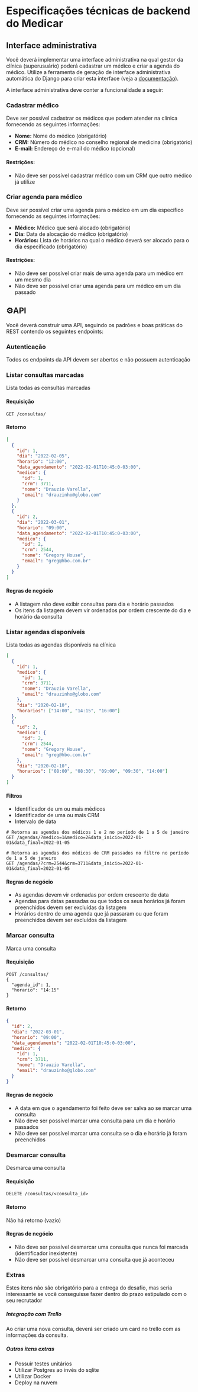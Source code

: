 # Especificações técnicas de backend do Medicar

## Interface administrativa

Você deverá implementar uma interface administrativa na qual gestor da clínica (superusuário) poderá cadastrar um médico e criar a agenda do médico. Utilize a ferramenta de geração de interface administrativa automática do Django para criar esta interface (veja a [documentação](https://docs.djangoproject.com/en/4.0/ref/contrib/admin/)).

A interface administrativa deve conter a funcionalidade a seguir:

### Cadastrar médico

Deve ser possível cadastrar os médicos que podem atender na clínica fornecendo as seguintes informações:

- **Nome:** Nome do médico (obrigatório)
- **CRM:** Número do médico no conselho regional de medicina (obrigatório)
- **E-mail:** Endereço de e-mail do médico (opcional)

#### Restrições:

- Não deve ser possível cadastrar médico com um CRM que outro médico já utilize

### Criar agenda para médico

Deve ser possível criar uma agenda para o médico em um dia específico fornecendo as seguintes informações:

- **Médico:** Médico que será alocado (obrigatório)
- **Dia:** Data de alocação do médico (obrigatório)
- **Horários:** Lista de horários na qual o médico deverá ser alocado para o dia especificado (obrigatório)

#### Restrições:

- Não deve ser possível criar mais de uma agenda para um médico em um mesmo dia
- Não deve ser possível criar uma agenda para um médico em um dia passado

## :gear:API

Você deverá construir uma API, seguindo os padrões e boas práticas do REST contendo os seguintes endpoints:

### Autenticação

Todos os endpoints da API devem ser abertos e não possuem autenticação 

### Listar consultas marcadas

Lista todas as consultas marcadas

#### Requisição

```
GET /consultas/
```

#### Retorno

```json
[
  {
    "id": 1,
    "dia": "2022-02-05",
    "horario": "12:00",
    "data_agendamento": "2022-02-01T10:45:0-03:00",
    "medico": {
      "id": 1,
      "crm": 3711,
      "nome": "Drauzio Varella",
      "email": "drauzinho@globo.com"
    }
  },
  {
    "id": 2,
    "dia": "2022-03-01",
    "horario": "09:00",
    "data_agendamento": "2022-02-01T10:45:0-03:00",
    "medico": {
      "id": 2,
      "crm": 2544,
      "nome": "Gregory House",
      "email": "greg@hbo.com.br"
    }
  }
]
```

#### Regras de negócio

- A listagem não deve exibir consultas para dia e horário passados
- Os itens da listagem devem vir ordenados por ordem crescente do dia e horário da consulta

### Listar agendas disponíveis

Lista todas as agendas disponíveis na clínica

```json
[
  {
    "id": 1,
    "medico": {
      "id": 1,
      "crm": 3711,
      "nome": "Drauzio Varella",
      "email": "drauzinho@globo.com"
    },
    "dia": "2020-02-10",
    "horarios": ["14:00", "14:15", "16:00"]
  },
  {
    "id": 2,
    "medico": {
      "id": 2,
      "crm": 2544,
      "nome": "Gregory House",
      "email": "greg@hbo.com.br"
    },
    "dia": "2020-02-10",
    "horarios": ["08:00", "08:30", "09:00", "09:30", "14:00"]
  }
]
```

#### Filtros

- Identificador de um ou mais médicos
- Identificador de uma ou mais CRM
- Intervalo de data

```
# Retorna as agendas dos médicos 1 e 2 no período de 1 a 5 de janeiro
GET /agendas/?medico=1&medico=2&data_inicio=2022-01-01&data_final=2022-01-05

# Retorna as agendas dos médicos de CRM passados no filtro no período de 1 a 5 de janeiro
GET /agendas/?crm=2544&crm=3711&data_inicio=2022-01-01&data_final=2022-01-05
```

#### Regras de negócio

- As agendas devem vir ordenadas por ordem crescente de data
- Agendas para datas passadas ou que todos os seus horários já foram preenchidos devem ser excluídas da listagem
- Horários dentro de uma agenda que já passaram ou que foram preenchidos devem ser excluídos da listagem

### Marcar consulta

Marca uma consulta

#### Requisição

```
POST /consultas/
{
  "agenda_id": 1,
  "horario": "14:15"
}
```

#### Retorno

```json
{
  "id": 2,
  "dia": "2022-03-01",
  "horario": "09:00",
  "data_agendamento": "2022-02-01T10:45:0-03:00",
  "medico": {
    "id": 1,
    "crm": 3711,
    "nome": "Drauzio Varella",
    "email": "drauzinho@globo.com"
  }
}
```

#### Regras de negócio

- A data em que o agendamento foi feito deve ser salva ao se marcar uma consulta
- Não deve ser possível marcar uma consulta para um dia e horário passados
- Não deve ser possível marcar uma consulta se o dia e horário já foram preenchidos

### Desmarcar consulta

Desmarca uma consulta

#### Requisição

```
DELETE /consultas/<consulta_id>
```

#### Retorno

Não há retorno (vazio)

#### Regras de negócio

- Não deve ser possível desmarcar uma consulta que nunca foi marcada (identificador inexistente)
- Não deve ser possível desmarcar uma consulta que já aconteceu

### Extras

Estes itens não são obrigatório para a entrega do desafio, mas seria interessante se você conseguisse fazer dentro do prazo estipulado com o seu recrutador

##### Integração com Trello
Ao criar uma nova consulta, deverá ser criado um card no trello com as informações da consulta.

##### Outros itens extras

- Possuir testes unitários
- Utilizar Postgres ao invés do sqlite
- Utilizar Docker
- Deploy na nuvem

